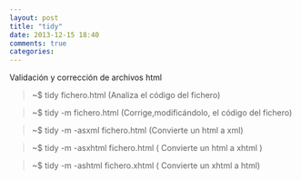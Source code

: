 ```yaml
---
layout: post
title: "tidy"
date: 2013-12-15 18:40
comments: true
categories: 
---
```

Validación y corrección de archivos html

>~$ tidy fichero.html  (Analiza el código del fichero)

>~$ tidy -m fichero.html  (Corrige,modificándolo, el código del fichero)

>~$ tidy -m -asxml fichero.html  (Convierte un html a xml)

>~$ tidy -m -asxhtml fichero.html ( Convierte un html a xhtml )

>~$ tidy -m -ashtml fichero.xhtml  ( Convierte un xhtml a html)

